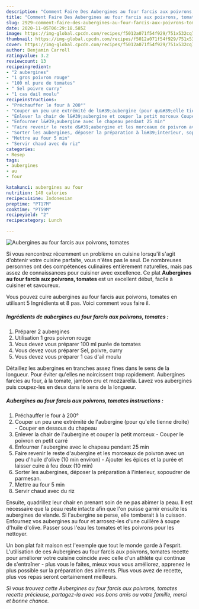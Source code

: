 ```yaml
---
description: "Comment Faire Des Aubergines au four farcis aux poivrons, tomates"
title: "Comment Faire Des Aubergines au four farcis aux poivrons, tomates"
slug: 2929-comment-faire-des-aubergines-au-four-farcis-aux-poivrons-tomates
date: 2020-11-05T06:29:18.585Z
image: https://img-global.cpcdn.com/recipes/f5012a071f54f929/751x532cq70/aubergines-au-four-farcis-aux-poivrons-tomates-photo-principale-de-la-recette.jpg
thumbnail: https://img-global.cpcdn.com/recipes/f5012a071f54f929/751x532cq70/aubergines-au-four-farcis-aux-poivrons-tomates-photo-principale-de-la-recette.jpg
cover: https://img-global.cpcdn.com/recipes/f5012a071f54f929/751x532cq70/aubergines-au-four-farcis-aux-poivrons-tomates-photo-principale-de-la-recette.jpg
author: Benjamin Carroll
ratingvalue: 3.2
reviewcount: 13
recipeingredient:
- "2 aubergines"
- "1 gros poivron rouge"
- "100 ml pure de tomates"
- " Sel poivre curry"
- "1 cas dail moulu"
recipeinstructions:
- "Préchauffer le four à 200°"
- "Couper un peu une extrémité de l&#39;aubergine (pour qu&#39;elle tienne droite) Couper en dessous du chapeau"
- "Enlever la chair de l&#39;aubergine et couper la petit morceux Couper le poivron en petit carré"
- "Enfourner l&#39;aubergine avec le chapeau pendant 25 min"
- "Faire revenir le reste d&#39;aubergine et les morceaux de poivron avec un peu d&#39;huile d&#39;olive (10 min environ) Ajouter les épices et la purée et laisser cuire à feu doux (10 min)"
- "Sorter les aubergines, déposer la préparation à l&#39;interieur, sopoudrer de parmesan."
- "Mettre au four 5 min"
- "Servir chaud avec du riz"
categories:
- Resep
tags:
- aubergines
- au
- four

katakunci: aubergines au four 
nutrition: 140 calories
recipecuisine: Indonesian
preptime: "PT17M"
cooktime: "PT59M"
recipeyield: "2"
recipecategory: Lunch

---
```



![Aubergines au four farcis aux poivrons, tomates](https://img-global.cpcdn.com/recipes/f5012a071f54f929/751x532cq70/aubergines-au-four-farcis-aux-poivrons-tomates-photo-principale-de-la-recette.jpg)

Si vous rencontrez récemment un problème en cuisine lorsqu'il s'agit d'obtenir votre cuisine parfaite, vous n'êtes pas le seul. De nombreuses personnes ont des compétences culinaires entièrement naturelles, mais pas assez de connaissances pour cuisiner avec excellence. Ce plat <strong> Aubergines au four farcis aux poivrons, tomates </strong> est un excellent début, facile à cuisiner et savoureux.

<!--inarticleads1-->

Vous pouvez cuire aubergines au four farcis aux poivrons, tomates en utilisant 5 Ingrédients et 8 pas. Voici comment vous faire il.

##### Ingrédients de aubergines au four farcis aux poivrons, tomates :

1. Préparer 2 aubergines
1. Utilisation 1 gros poivron rouge
1. Vous devez vous préparer 100 ml purée de tomates
1. Vous devez vous préparer  Sel, poivre, curry
1. Vous devez vous préparer 1 cas d&#39;ail moulu


Détaillez les aubergines en tranches assez fines dans le sens de la longueur. Pour éviter qu&#39;elles ne noircissent trop rapidement. Aubergines farcies au four, à la tomate, jambon cru et mozzarella. Lavez vos aubergines puis coupez-les en deux dans le sens de la longueur. 

<!--inarticleads2-->

##### Aubergines au four farcis aux poivrons, tomates instructions :

1. Préchauffer le four à 200°
1. Couper un peu une extrémité de l&#39;aubergine (pour qu&#39;elle tienne droite) - Couper en dessous du chapeau
1. Enlever la chair de l&#39;aubergine et couper la petit morceux - Couper le poivron en petit carré
1. Enfourner l&#39;aubergine avec le chapeau pendant 25 min
1. Faire revenir le reste d&#39;aubergine et les morceaux de poivron avec un peu d&#39;huile d&#39;olive (10 min environ) - Ajouter les épices et la purée et laisser cuire à feu doux (10 min)
1. Sorter les aubergines, déposer la préparation à l&#39;interieur, sopoudrer de parmesan.
1. Mettre au four 5 min
1. Servir chaud avec du riz


Ensuite, quadrillez leur chair en prenant soin de ne pas abimer la peau. Il est nécessaire que la peau reste intacte afin que l&#39;on puisse garnir ensuite les aubergines de viande. Si l&#39;aubergine se perse, elle tomberait à la cuisson. Enfournez vos aubergines au four et arrosez-les d&#39;une cuillère à soupe d&#39;huile d&#39;olive. Passer sous l&#39;eau les tomates et les poivrons pour les nettoyer. 

<!--inarticleads1-->

<p>
Un bon plat fait maison est l'exemple que tout le monde garde à l'esprit. L'utilisation de ces Aubergines au four farcis aux poivrons, tomates recette pour améliorer votre cuisine coïncide avec celle d'un athlète qui continue de s'entraîner - plus vous le faites, mieux vous vous améliorez, apprenez le plus possible sur la préparation des aliments. Plus vous avez de recette, plus vos repas seront certainement meilleurs.
</p>

<p>
<i>Si vous trouvez cette Aubergines au four farcis aux poivrons, tomates recette précieuse, partagez-la avec vos bons amis ou votre famille, merci et bonne chance.</i>
</p>
